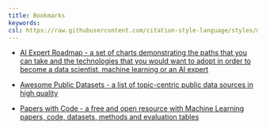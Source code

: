 ```yaml
---
title: Bookmarks
keywords:
csl: https://raw.githubusercontent.com/citation-style-language/styles/master/ieee.csl
---
```


-   [AI Expert Roadmap - a set of charts demonstrating the paths that you can take and the technologies that you would want to adopt in order to become a data scientist, machine learning or an AI expert](https://i.am.ai/roadmap)

-   [Awesome Public Datasets - a list of topic-centric public data sources in high quality](https://github.com/awesomedata/awesome-public-datasets)

-   [Papers with Code - a free and open resource with Machine Learning papers, code, datasets, methods and evaluation tables](https://paperswithcode.com/)
